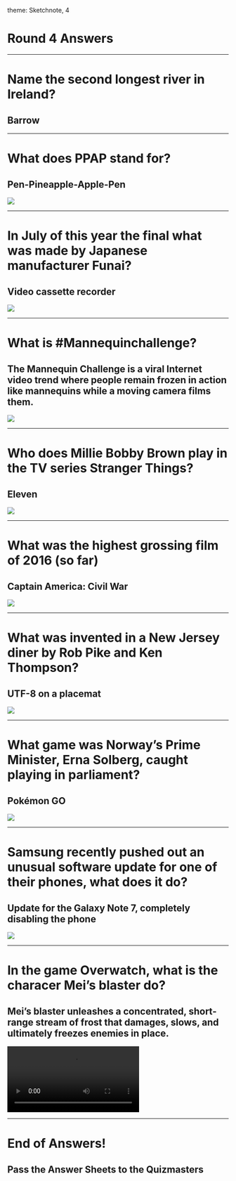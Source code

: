 theme: Sketchnote, 4

# Round 4 Answers

---

# Name the second longest river in Ireland?

## Barrow

---

# What does PPAP stand for?

## Pen-Pineapple-Apple-Pen
![](ppap.gif)

---

# In July of this year the final what was made by Japanese manufacturer Funai?

## Video cassette recorder
![](video.gif)

---

# What is #Mannequinchallenge?

## The Mannequin Challenge is a viral Internet video trend where people remain frozen in action like mannequins while a moving camera films them.
![](https://www.youtube.com/watch?v=PxUzHrqeCxY)

---

# Who does Millie Bobby Brown play in the TV series Stranger Things?

## Eleven
![](eleven.gif)

---

# What was the highest grossing film of 2016 (so far)

## Captain America: Civil War
![](civilwar.gif)

---

# What was invented in a New Jersey diner by Rob Pike and Ken Thompson?

## UTF-8 on a placemat
![](utf8_diner.jpg)

---

# What game was Norway’s Prime Minister, Erna Solberg, caught playing in parliament?

## Pokémon GO
![](norway_pm.jpg)

---

# Samsung recently pushed out an unusual software update for one of their phones, what does it do?

## Update for the Galaxy Note 7, completely disabling the phone
![](note7.gif)

---

# In the game Overwatch, what is the characer Mei’s blaster do?

## Mei’s blaster unleashes a concentrated, short-range stream of frost that damages, slows, and ultimately freezes enemies in place.
![](intro-video.mp4)



---

# End of Answers!

## Pass the Answer Sheets to the Quizmasters

